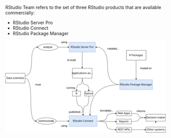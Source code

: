 RStudio Team refers to the set of three RStudio products that are available commercially:

* RStudio Server Pro
* RStudio Connect
* RStudio Package Manager

![image](assets/team_concept_map.svg)
